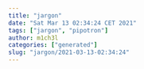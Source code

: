 ```yaml
---
title: "jargon"
date: "Sat Mar 13 02:34:24 CET 2021"
tags: ["jargon", "pipotron"]
author: m1ch3l
categories: ["generated"]
slug: "jargon/2021-03-13-02:34:24"
---
```




